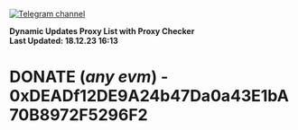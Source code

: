 [![Telegram channel](https://img.shields.io/endpoint?url=https://runkit.io/damiankrawczyk/telegram-badge/branches/master?url=https://t.me/n4z4v0d)](https://t.me/n4z4v0d) 

**Dynamic Updates Proxy List with Proxy Checker**  
**Last Updated: 18.12.23 16:13**

# DONATE (_any evm_) - 0xDEADf12DE9A24b47Da0a43E1bA70B8972F5296F2
